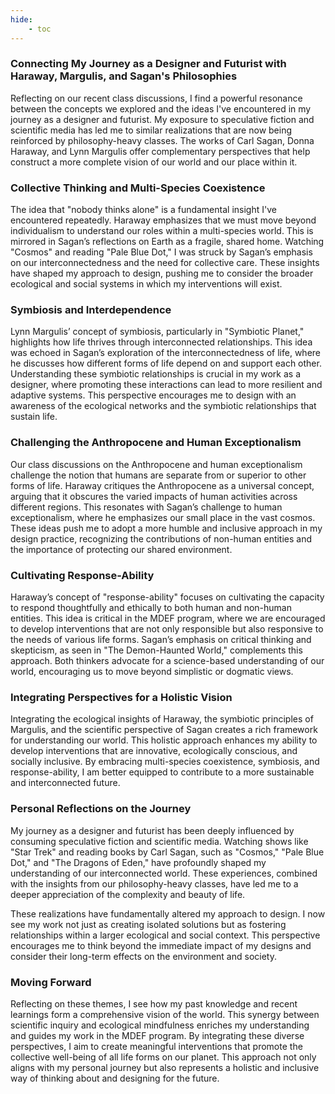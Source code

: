 ```yaml
---
hide:
    - toc
---
```



### Connecting My Journey as a Designer and Futurist with Haraway, Margulis, and Sagan's Philosophies

Reflecting on our recent class discussions, I find a powerful resonance between the concepts we explored and the ideas I've encountered in my journey as a designer and futurist. My exposure to speculative fiction and scientific media has led me to similar realizations that are now being reinforced by philosophy-heavy classes. The works of Carl Sagan, Donna Haraway, and Lynn Margulis offer complementary perspectives that help construct a more complete vision of our world and our place within it.

### Collective Thinking and Multi-Species Coexistence

The idea that "nobody thinks alone" is a fundamental insight I've encountered repeatedly. Haraway emphasizes that we must move beyond individualism to understand our roles within a multi-species world. This is mirrored in Sagan’s reflections on Earth as a fragile, shared home. Watching "Cosmos" and reading "Pale Blue Dot," I was struck by Sagan’s emphasis on our interconnectedness and the need for collective care. These insights have shaped my approach to design, pushing me to consider the broader ecological and social systems in which my interventions will exist.

### Symbiosis and Interdependence

Lynn Margulis’ concept of symbiosis, particularly in "Symbiotic Planet," highlights how life thrives through interconnected relationships. This idea was echoed in Sagan’s exploration of the interconnectedness of life, where he discusses how different forms of life depend on and support each other. Understanding these symbiotic relationships is crucial in my work as a designer, where promoting these interactions can lead to more resilient and adaptive systems. This perspective encourages me to design with an awareness of the ecological networks and the symbiotic relationships that sustain life.

### Challenging the Anthropocene and Human Exceptionalism

Our class discussions on the Anthropocene and human exceptionalism challenge the notion that humans are separate from or superior to other forms of life. Haraway critiques the Anthropocene as a universal concept, arguing that it obscures the varied impacts of human activities across different regions. This resonates with Sagan’s challenge to human exceptionalism, where he emphasizes our small place in the vast cosmos. These ideas push me to adopt a more humble and inclusive approach in my design practice, recognizing the contributions of non-human entities and the importance of protecting our shared environment.

### Cultivating Response-Ability

Haraway’s concept of "response-ability" focuses on cultivating the capacity to respond thoughtfully and ethically to both human and non-human entities. This idea is critical in the MDEF program, where we are encouraged to develop interventions that are not only responsible but also responsive to the needs of various life forms. Sagan’s emphasis on critical thinking and skepticism, as seen in "The Demon-Haunted World," complements this approach. Both thinkers advocate for a science-based understanding of our world, encouraging us to move beyond simplistic or dogmatic views.

### Integrating Perspectives for a Holistic Vision

Integrating the ecological insights of Haraway, the symbiotic principles of Margulis, and the scientific perspective of Sagan creates a rich framework for understanding our world. This holistic approach enhances my ability to develop interventions that are innovative, ecologically conscious, and socially inclusive. By embracing multi-species coexistence, symbiosis, and response-ability, I am better equipped to contribute to a more sustainable and interconnected future.

### Personal Reflections on the Journey

My journey as a designer and futurist has been deeply influenced by consuming speculative fiction and scientific media. Watching shows like "Star Trek" and reading books by Carl Sagan, such as "Cosmos," "Pale Blue Dot," and "The Dragons of Eden," have profoundly shaped my understanding of our interconnected world. These experiences, combined with the insights from our philosophy-heavy classes, have led me to a deeper appreciation of the complexity and beauty of life.

These realizations have fundamentally altered my approach to design. I now see my work not just as creating isolated solutions but as fostering relationships within a larger ecological and social context. This perspective encourages me to think beyond the immediate impact of my designs and consider their long-term effects on the environment and society.

### Moving Forward

Reflecting on these themes, I see how my past knowledge and recent learnings form a comprehensive vision of the world. This synergy between scientific inquiry and ecological mindfulness enriches my understanding and guides my work in the MDEF program. By integrating these diverse perspectives, I aim to create meaningful interventions that promote the collective well-being of all life forms on our planet. This approach not only aligns with my personal journey but also represents a holistic and inclusive way of thinking about and designing for the future.

